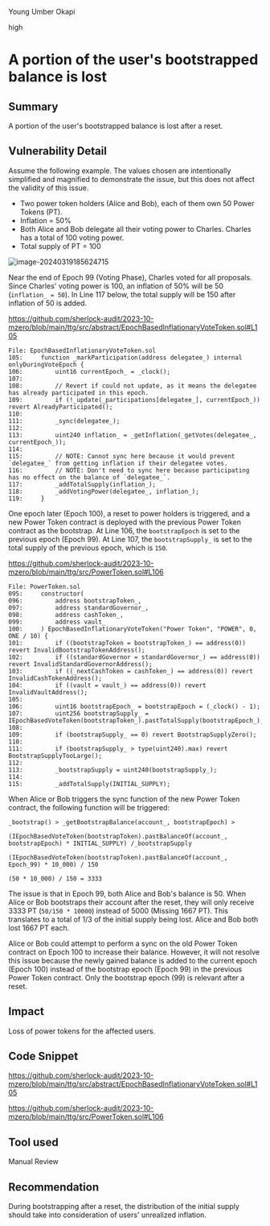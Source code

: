 Young Umber Okapi

high

# A portion of the user's bootstrapped balance is lost

## Summary

A portion of the user's bootstrapped balance is lost after a reset.

## Vulnerability Detail

Assume the following example. The values chosen are intentionally simplified and magnified to demonstrate the issue, but this does not affect the validity of this issue.

- Two power token holders (Alice and Bob), each of them own 50 Power Tokens (PT).
- Inflation = 50%
- Both Alice and Bob delegate all their voting power to Charles. Charles has a total of 100 voting power.
- Total supply of PT = 100

![image-20240319185624715](https://github.com/sherlock-audit/2023-10-mzero-xiaoming9090/assets/102820284/cd5d1803-93eb-4843-8e46-83449adf589b)

Near the end of Epoch 99 (Voting Phase), Charles voted for all proposals. Since Charles' voting power is 100, an inflation of 50% will be 50 (`inflation_ = 50`). In Line 117 below, the total supply will be 150 after inflation of 50 is added.

https://github.com/sherlock-audit/2023-10-mzero/blob/main/ttg/src/abstract/EpochBasedInflationaryVoteToken.sol#L105

```solidity
File: EpochBasedInflationaryVoteToken.sol
105:     function _markParticipation(address delegatee_) internal onlyDuringVoteEpoch {
106:         uint16 currentEpoch_ = _clock();
107: 
108:         // Revert if could not update, as it means the delegatee has already participated in this epoch.
109:         if (!_update(_participations[delegatee_], currentEpoch_)) revert AlreadyParticipated();
110: 
111:         _sync(delegatee_);
112: 
113:         uint240 inflation_ = _getInflation(_getVotes(delegatee_, currentEpoch_));
114: 
115:         // NOTE: Cannot sync here because it would prevent `delegatee_` from getting inflation if their delegatee votes.
116:         // NOTE: Don't need to sync here because participating has no effect on the balance of `delegatee_`.
117:         _addTotalSupply(inflation_);
118:         _addVotingPower(delegatee_, inflation_);
119:     }
```

One epoch later (Epoch 100), a reset to power holders is triggered, and a new Power Token contract is deployed with the previous Power Token contract as the bootstrap. At Line 106, the `bootstrapEpoch` is set to the previous epoch (Epoch 99). At Line 107, the `bootstrapSupply_` is set to the total supply of the previous epoch, which is `150`.

https://github.com/sherlock-audit/2023-10-mzero/blob/main/ttg/src/PowerToken.sol#L106

```solidity
File: PowerToken.sol
095:     constructor(
096:         address bootstrapToken_,
097:         address standardGovernor_,
098:         address cashToken_,
099:         address vault_
100:     ) EpochBasedInflationaryVoteToken("Power Token", "POWER", 0, ONE / 10) {
101:         if ((bootstrapToken = bootstrapToken_) == address(0)) revert InvalidBootstrapTokenAddress();
102:         if ((standardGovernor = standardGovernor_) == address(0)) revert InvalidStandardGovernorAddress();
103:         if ((_nextCashToken = cashToken_) == address(0)) revert InvalidCashTokenAddress();
104:         if ((vault = vault_) == address(0)) revert InvalidVaultAddress();
105: 
106:         uint16 bootstrapEpoch_ = bootstrapEpoch = (_clock() - 1);
107:         uint256 bootstrapSupply_ = IEpochBasedVoteToken(bootstrapToken_).pastTotalSupply(bootstrapEpoch_);
108: 
109:         if (bootstrapSupply_ == 0) revert BootstrapSupplyZero();
110: 
111:         if (bootstrapSupply_ > type(uint240).max) revert BootstrapSupplyTooLarge();
112: 
113:         _bootstrapSupply = uint240(bootstrapSupply_);
114: 
115:         _addTotalSupply(INITIAL_SUPPLY);
```

When Alice or Bob triggers the sync function of the new Power Token contract, the following function will be triggered:

```solidity
_bootstrap() > _getBootstrapBalance(account_, bootstrapEpoch) > 

(IEpochBasedVoteToken(bootstrapToken).pastBalanceOf(account_, bootstrapEpoch) * INITIAL_SUPPLY) /_bootstrapSupply

(IEpochBasedVoteToken(bootstrapToken).pastBalanceOf(account_, Epoch_99) * 10_000) / 150

(50 * 10_000) / 150 = 3333
```

The issue is that in Epoch 99, both Alice and Bob's balance is 50. When Alice or Bob bootstraps their account after the reset, they will only receive 3333 PT (`50/150 * 10000`) instead of 5000 (Missing 1667 PT). This translates to a total of 1/3 of the initial supply being lost. Alice and Bob both lost 1667 PT each.

Alice or Bob could attempt to perform a sync on the old Power Token contract on Epoch 100 to increase their balance. However, it will not resolve this issue because the newly gained balance is added to the current epoch (Epoch 100) instead of the bootstrap epoch (Epoch 99) in the previous Power Token contract. Only the bootstrap epoch (99) is relevant after a reset.

## Impact

Loss of power tokens for the affected users.

## Code Snippet

https://github.com/sherlock-audit/2023-10-mzero/blob/main/ttg/src/abstract/EpochBasedInflationaryVoteToken.sol#L105

https://github.com/sherlock-audit/2023-10-mzero/blob/main/ttg/src/PowerToken.sol#L106

## Tool used

Manual Review

## Recommendation

During bootstrapping after a reset, the distribution of the initial supply should take into consideration of users' unrealized inflation.